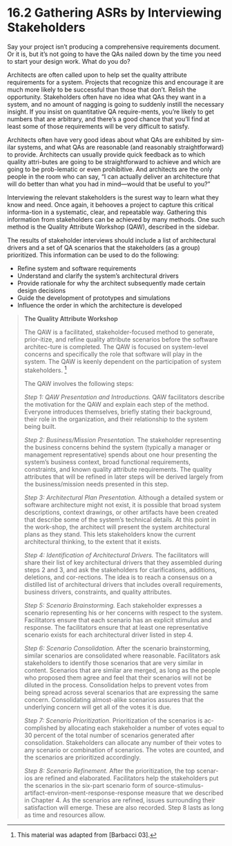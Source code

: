 16.2 Gathering ASRs by Interviewing Stakeholders
===

Say your project isn’t producing a comprehensive requirements document. Or it is, but it’s not going to have the QAs nailed down by the time you need to start your design work. What do you do?

Architects are often called upon to help set the quality attribute requirements for a system. Projects that recognize this and encourage it are much more likely to be successful than those that don’t. Relish the opportunity. Stakeholders often have no idea what QAs they want in a system, and no amount of nagging is going to suddenly instill the necessary insight. If you insist on quantitative QA require-ments, you’re likely to get numbers that are arbitrary, and there’s a good chance that you’ll find at least some of those requirements will be very difficult to satisfy.

Architects often have very good ideas about what QAs are exhibited by sim-ilar systems, and what QAs are reasonable (and reasonably straightforward) to provide. Architects can usually provide quick feedback as to which quality attri-butes are going to be straightforward to achieve and which are going to be prob-lematic or even prohibitive. And architects are the only people in the room who can say, “I can actually deliver an architecture that will do better than what you had in mind—would that be useful to you?”

Interviewing the relevant stakeholders is the surest way to learn what they know and need. Once again, it behooves a project to capture this critical informa-tion in a systematic, clear, and repeatable way. Gathering this information from stakeholders can be achieved by many methods. One such method is the Quality Attribute Workshop (QAW), described in the sidebar.

The results of stakeholder interviews should include a list of architectural drivers and a set of QA scenarios that the stakeholders (as a group) prioritized. This information can be used to do the following:
* Refine system and software requirements
* Understand and clarify the system’s architectural drivers
* Provide rationale for why the architect subsequently made certain design decisions
* Guide the development of prototypes and simulations
* Influence the order in which the architecture is developed

>
> **The Quality Attribute Workshop**
> 
> The QAW is a facilitated, stakeholder-focused method to generate, prior-itize, and refine quality attribute scenarios before the software architec-ture is completed. The QAW is focused on system-level concerns and specifically the role that software will play in the system. The QAW is keenly dependent on the participation of system stakeholders. [^1]
>
> The QAW involves the following steps:
> 
> _Step 1: QAW Presentation and Introductions._ QAW facilitators describe the motivation for the QAW and explain each step of the method. Everyone introduces themselves, briefly stating their background, their role in the organization, and their relationship to the system being built.
>
> _Step 2: Business/Mission Presentation._ The stakeholder representing the business concerns behind the system (typically a manager or management representative) spends about one hour presenting the system’s business context, broad functional requirements, constraints, and known quality attribute requirements. The quality attributes that will be refined in later steps will be derived largely from the business/mission needs presented in
this step.
>
> _Step 3: Architectural Plan Presentation._ Although a detailed system or software architecture might not exist, it is possible that broad system descriptions, context drawings, or other artifacts have been created that describe some of the system’s technical details. At this point in the work-shop, the architect will present the system architectural plans as they stand. This lets stakeholders know the current architectural thinking, to the extent that it exists.
>
> _Step 4: Identification of Architectural Drivers._ The facilitators will share their list of key architectural drivers that they assembled during steps 2 and 3, and ask the stakeholders for clarifications, additions, deletions, and cor-rections. The idea is to reach a consensus on a distilled list of architectural drivers that includes overall requirements, business drivers, constraints, and quality attributes.
>
> _Step 5: Scenario Brainstorming._ Each stakeholder expresses a scenario representing his or her concerns with respect to the system. Facilitators ensure that each scenario has an explicit stimulus and response. The facilitators ensure that at least one representative scenario exists for each architectural driver listed in step 4.
> 
> _Step 6: Scenario Consolidation._ After the scenario brainstorming, similar scenarios are consolidated where reasonable. Facilitators ask stakeholders to identify those scenarios that are very similar in content. Scenarios that are similar are merged, as long as the people who proposed them agree and feel that their scenarios will not be diluted in the process. Consolidation helps to prevent votes from being spread across several scenarios that are expressing the same concern. Consolidating almost-alike scenarios assures that the underlying concern will get all of the votes it is due.
>
> _Step 7: Scenario Prioritization._ Prioritization of the scenarios is ac-complished by allocating each stakeholder a number of votes equal to 30 percent of the total number of scenarios generated after consolidation. Stakeholders can allocate any number of their votes to any scenario or combination of scenarios. The votes are counted, and the scenarios are prioritized accordingly.
>
> _Step 8: Scenario Refinement._ After the prioritization, the top scenar-ios are refined and elaborated. Facilitators help the stakeholders put the scenarios in the six-part scenario form of source-stimulus-artifact-environ-ment-response-response measure that we described in Chapter 4. As the scenarios are refined, issues surrounding their satisfaction will emerge. These are also recorded. Step 8 lasts as long as time and resources allow.

[^1]: This material was adapted from [Barbacci 03].
